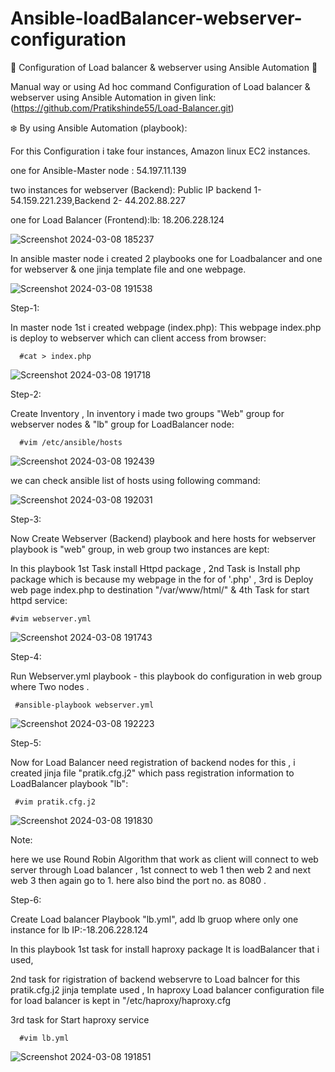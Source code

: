 # Ansible-loadBalancer-webserver-configuration

🌟 Configuration of Load balancer & webserver using Ansible Automation 🌟

Manual way or using Ad hoc command Configuration of Load balancer & webserver using Ansible Automation in given link:
(https://github.com/Pratikshinde55/Load-Balancer.git)

❄️ By using Ansible Automation (playbook):

For this Configuration i take four instances, Amazon linux EC2 instances.

one for  Ansible-Master node :   54.197.11.139

two instances for webserver (Backend): Public IP  backend 1- 54.159.221.239,Backend  2- 44.202.88.227

one for Load Balancer (Frontend):lb: 18.206.228.124

![Screenshot 2024-03-08 185237](https://github.com/Pratikshinde55/Ansible-loadBalancer-webserver-configuration/assets/145910708/3a8443c8-80f3-403d-bc7b-4d5b411f6f56)

In ansible master node i created 2 playbooks one for Loadbalancer and one for webserver & one jinja template file and one webpage.

![Screenshot 2024-03-08 191538](https://github.com/Pratikshinde55/Ansible-loadBalancer-webserver-configuration/assets/145910708/8762d476-644d-497e-b0e4-5b2c24c2b34f)

Step-1:

In  master node 1st i created webpage (index.php): This webpage index.php is deploy to webserver which can client access from browser:

      #cat > index.php

![Screenshot 2024-03-08 191718](https://github.com/Pratikshinde55/Ansible-loadBalancer-webserver-configuration/assets/145910708/7e46d046-7a9b-4ad0-8a46-f329681c06b5)

Step-2:

Create Inventory , In inventory i made two groups "Web" group for webserver nodes & "lb" group for LoadBalancer node:

      #vim /etc/ansible/hosts

![Screenshot 2024-03-08 192439](https://github.com/Pratikshinde55/Ansible-loadBalancer-webserver-configuration/assets/145910708/c7222013-3942-48d7-abf2-80024384fa12)

we can check ansible list of hosts using following command:

![Screenshot 2024-03-08 192031](https://github.com/Pratikshinde55/Ansible-loadBalancer-webserver-configuration/assets/145910708/c4e3522a-b1ff-432d-bf88-e30377fff6a0)

Step-3:

Now Create Webserver (Backend) playbook and here hosts for webserver playbook is "web" group, in web group two instances are kept:

In this playbook 1st Task install Httpd package , 2nd Task is Install php package which is because my webpage in the for of '.php' , 3rd is Deploy web page index.php to destination "/var/www/html/" 
& 4th Task for start httpd service:


    #vim webserver.yml

![Screenshot 2024-03-08 191743](https://github.com/Pratikshinde55/Ansible-loadBalancer-webserver-configuration/assets/145910708/307945c7-0c30-4c0b-bcee-e35ed336d058)

Step-4:

Run Webserver.yml playbook - this playbook do configuration in web group where Two nodes .

     #ansible-playbook webserver.yml

![Screenshot 2024-03-08 192223](https://github.com/Pratikshinde55/Ansible-loadBalancer-webserver-configuration/assets/145910708/40949559-4c32-4cd7-abc9-a4f8e64168d7)


Step-5:

Now for Load Balancer need registration of backend nodes for this , i created jinja file "pratik.cfg.j2" which pass registration information to LoadBalancer playbook "lb":

     #vim pratik.cfg.j2

![Screenshot 2024-03-08 191830](https://github.com/Pratikshinde55/Ansible-loadBalancer-webserver-configuration/assets/145910708/ea5a34da-3cc3-470d-95fb-8cc861e69ba1)

Note:

here we use Round Robin Algorithm that work as client will connect to web server through Load balancer , 1st connect to web 1 then web 2 and next web 3 then again go to 1. here also bind the port no. as 8080 .

Step-6:

Create Load balancer Playbook "lb.yml", add lb gruop where only one instance for lb IP:-18.206.228.124

In this playbook 1st task for install haproxy package It is loadBalancer that i used,

2nd task for rigistration of backend webservre to Load balncer for this pratik.cfg.j2 jinja template used , In haproxy Load balancer configuration file for load balancer is kept in "/etc/haproxy/haproxy.cfg

3rd task for Start haproxy service

      #vim lb.yml

![Screenshot 2024-03-08 191851](https://github.com/Pratikshinde55/Ansible-loadBalancer-webserver-configuration/assets/145910708/bd60bfcf-8a66-49ae-aa38-3478aa5398a4)




   












